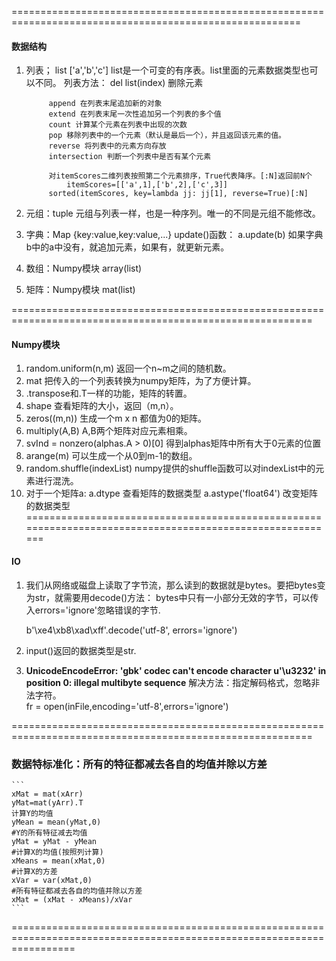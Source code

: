 ========================================================================================================
#### 数据结构
1. 列表； list ['a','b','c']
   list是一个可变的有序表。list里面的元素数据类型也可以不同。
   列表方法：
            del list(index)  删除元素  
            
            append 在列表末尾追加新的对象
            extend 在列表末尾一次性追加另一个列表的多个值
            count 计算某个元素在列表中出现的次数
            pop 移除列表中的一个元素（默认是最后一个），并且返回该元素的值。
            reverse 将列表中的元素方向存放
            intersection 判断一个列表中是否有某个元素
            
            对itemScores二维列表按照第二个元素排序，True代表降序。[:N]返回前N个
                itemScores=[['a',1],['b',2],['c',3]]
            sorted(itemScores, key=lambda jj: jj[1], reverse=True)[:N]

2. 元组：tuple 元组与列表一样，也是一种序列。唯一的不同是元组不能修改。

3. 字典：Map {key:value,key:value,...}
        update()函数：
            a.update(b)
            如果字典b中的a中没有，就追加元素，如果有，就更新元素。

4. 数组：Numpy模块  array(list)
        
5. 矩阵：Numpy模块  mat(list)

==========================================================================================================
#### Numpy模块

1. random.uniform(n,m)  返回一个n~m之间的随机数。  
2. mat 把传入的一个列表转换为numpy矩阵，为了方便计算。
3. .transpose和.T一样的功能，矩阵的转置。  
4. shape    查看矩阵的大小，返回（m,n）。   
5. zeros((m,n))     生成一个m x n 都值为0的矩阵。  
6. multiply(A,B)    A,B两个矩阵对应元素相乘。
7. svInd = nonzero(alphas.A > 0)[0]  得到alphas矩阵中所有大于0元素的位置
8. arange(m)    可以生成一个从0到m-1的数组。
9. random.shuffle(indexList)  numpy提供的shuffle函数可以对indexList中的元素进行混洗。
10. 对于一个矩阵a:
    a.dtype     查看矩阵的数据类型
    a.astype('float64')    改变矩阵的数据类型
=========================================================================================================
#### IO
1. 我们从网络或磁盘上读取了字节流，那么读到的数据就是bytes。要把bytes变为str，就需要用decode()方法：
    bytes中只有一小部分无效的字节，可以传入errors='ignore'忽略错误的字节.

    b'\xe4\xb8\xad\xff'.decode('utf-8', errors='ignore')
    
2. input()返回的数据类型是str.

3.  **UnicodeEncodeError: 'gbk' codec can't encode character u'\u3232' in position 0: illegal multibyte sequence**
    解决方法：指定解码格式，忽略非法字符。  
    fr = open(inFile,encoding='utf-8',errors='ignore')

==========================================================================================================
### 数据特标准化：所有的特征都减去各自的均值并除以方差
    ```
    xMat = mat(xArr)
    yMat=mat(yArr).T
    计算Y的均值
    yMean = mean(yMat,0)
    #Y的所有特征减去均值
    yMat = yMat - yMean
    #计算X的均值(按照列计算)
    xMeans = mean(xMat,0)
    #计算X的方差
    xVar = var(xMat,0)
    #所有特征都减去各自的均值并除以方差
    xMat = (xMat - xMeans)/xVar
    ```
=======================================================================================================================